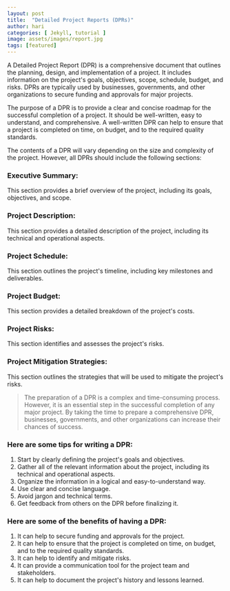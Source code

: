 ```yaml
---
layout: post
title:  "Detailed Project Reports (DPRs)"
author: hari
categories: [ Jekyll, tutorial ]
image: assets/images/report.jpg
tags: [featured]
---
```



A Detailed Project Report (DPR) is a comprehensive document that outlines the planning, design, and implementation of a project. It includes information on the project's goals, objectives, scope, schedule, budget, and risks. DPRs are typically used by businesses, governments, and other organizations to secure funding and approvals for major projects.

The purpose of a DPR is to provide a clear and concise roadmap for the successful completion of a project. It should be well-written, easy to understand, and comprehensive. A well-written DPR can help to ensure that a project is completed on time, on budget, and to the required quality standards.

The contents of a DPR will vary depending on the size and complexity of the project. However, all DPRs should include the following sections:

### Executive Summary: 
 This section provides a brief overview of the project, including its goals, objectives, and scope.
### Project Description: 
This section provides a detailed description of the project, including its technical and operational aspects.
### Project Schedule: 
This section outlines the project's timeline, including key milestones and deliverables.
### Project Budget: 
This section provides a detailed breakdown of the project's costs.
### Project Risks: 
This section identifies and assesses the project's risks.
### Project Mitigation Strategies: 
This section outlines the strategies that will be used to mitigate the project's risks.
> The preparation of a DPR is a complex and time-consuming process. However, it is an essential step in the successful completion of any major project. By taking the time to prepare a comprehensive DPR, businesses, governments, and other organizations can increase their chances of success.

### Here are some tips for writing a DPR:

1. Start by clearly defining the project's goals and objectives.
2. Gather all of the relevant information about the project, including its technical and operational aspects.
3. Organize the information in a logical and easy-to-understand way.
4. Use clear and concise language.
5. Avoid jargon and technical terms.
6. Get feedback from others on the DPR before finalizing it.
### Here are some of the benefits of having a DPR:

1. It can help to secure funding and approvals for the project.
2. It can help to ensure that the project is completed on time, on budget, and to the required quality standards.
3. It can help to identify and mitigate risks.
4. It can provide a communication tool for the project team and stakeholders.
5. It can help to document the project's history and lessons learned.
